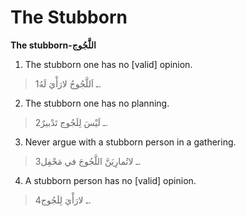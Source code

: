 The Stubborn
============

**The stubborn-اللَّجُوج**

1. The stubborn one has no [valid] opinion.

> 1ـ اَللَّجُوجُ لارَأْيَ لَهُ.

2. The stubborn one has no planning.

> 2ـ لَيْسَ لِلَجُوج تَدْبيرٌ.

3. Never argue with a stubborn person in a gathering.

> 3ـ لاتُمارِيَنَّ اللَّجُوجَ في مَحْفِل.

4. A stubborn person has no [valid] opinion.

> 4ـ لارَأْيَ لِلَجُوج.


